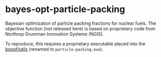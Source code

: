 # bayes-opt-particle-packing
Bayesian optimization of particle packing fractions for nuclear fuels. The objective function (not released here) is based on proprietary code from Northrop Grumman Innovation Systems (NGIS).

To reproduce, this requires a proprietary executable placed into the [boppf/utils](boppf/utils) (renamed to `particle-packing.exe`).
